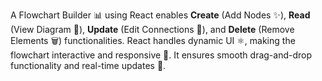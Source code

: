 A Flowchart Builder 📊 using React enables **Create** (Add Nodes ✨), **Read** (View Diagram 📖), **Update** (Edit Connections 🔄), and **Delete** (Remove Elements 🗑️) functionalities. React handles dynamic UI ⚛️, making the flowchart interactive and responsive 🎨. It ensures smooth drag-and-drop functionality and real-time updates 🚀.
